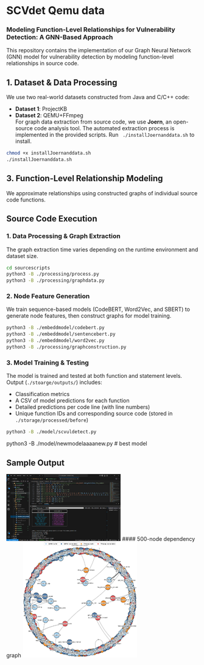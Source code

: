 # SCVdet  Qemu data

### Modeling Function-Level Relationships for Vulnerability Detection: A GNN-Based Approach  

This repository contains the implementation of our Graph Neural Network (GNN) model for vulnerability detection by modeling function-level relationships in source code.  

## 1. Dataset  & Data Processing 
We use two real-world datasets constructed from Java and C/C++ code:  
- **Dataset 1**: ProjectKB  
- **Dataset 2**: QEMU+FFmpeg  
For graph data extraction from source code, we use **Joern**, an open-source code analysis tool. The automated extraction process is implemented in the provided scripts. Run ``` ./installJoernanddata.sh``` to install.

```sh
chmod +x installJoernanddata.sh
./installJoernanddata.sh
```

## 3. Function-Level Relationship Modeling  
We approximate relationships using constructed graphs of individual source code functions.  

## Source Code Execution  

### 1. Data Processing & Graph Extraction  
The graph extraction time varies depending on the runtime environment and dataset size.  

```sh
cd sourcescripts  
python3 -B ./processing/process.py  
python3 -B ./processing/graphdata.py  
```
### 2. Node Feature Generation
We train sequence-based models (CodeBERT, Word2Vec, and SBERT) to generate node features, then construct graphs for model training.

```sh
python3 -B ./embeddmodel/codebert.py  
python3 -B ./embeddmodel/sentencebert.py  
python3 -B ./embeddmodel/word2vec.py  
python3 -B ./processing/graphconstruction.py 
```

### 3. Model Training & Testing
The model is trained and tested at both function and statement levels. Output (```./stoarge/outputs/```) includes:
 - Classification metrics
 - A CSV of model predictions for each function
 - Detailed predictions per code line (with line numbers)
 - Unique function IDs and corresponding source code (stored in ``` ./storage/processed/before```)

```sh
python3 -B ./model/scvuldetect.py  
```

python3 -B ./model/newmodelaaaanew.py # best model


## Sample Output
<img src="outputdata/outputof.png" alt="Model Output Example" width="300"/>
#### 500-node dependency graph
<img src="outputdata/RQ1/500sample_optimized_call_graph.png" alt="Model Output Example" width="300"/>

